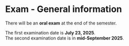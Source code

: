 # Exam - General information 

There will be an **oral exam** at the end of the semester. 

The first examination date is **July 23, 2025**. \
The second examination date is in **mid-September 2025**.

